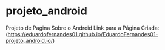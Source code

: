# projeto_android
Projeto de Pagina Sobre o Android
Link para a Página Criada: (https://eduardofernandes01.github.io/EduardoFernandes01-projeto_android.io/)
